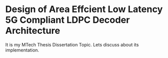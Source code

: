 # Design of Area Effcient Low Latency 5G Compliant LDPC Decoder Architecture
It is my MTech Thesis Dissertation Topic. Lets discuss about its implementation.
